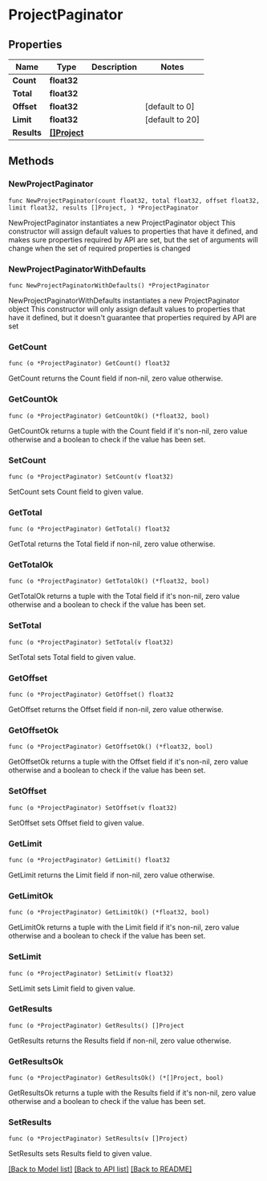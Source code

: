 # ProjectPaginator

## Properties

Name | Type | Description | Notes
------------ | ------------- | ------------- | -------------
**Count** | **float32** |  | 
**Total** | **float32** |  | 
**Offset** | **float32** |  | [default to 0]
**Limit** | **float32** |  | [default to 20]
**Results** | [**[]Project**](Project.md) |  | 

## Methods

### NewProjectPaginator

`func NewProjectPaginator(count float32, total float32, offset float32, limit float32, results []Project, ) *ProjectPaginator`

NewProjectPaginator instantiates a new ProjectPaginator object
This constructor will assign default values to properties that have it defined,
and makes sure properties required by API are set, but the set of arguments
will change when the set of required properties is changed

### NewProjectPaginatorWithDefaults

`func NewProjectPaginatorWithDefaults() *ProjectPaginator`

NewProjectPaginatorWithDefaults instantiates a new ProjectPaginator object
This constructor will only assign default values to properties that have it defined,
but it doesn't guarantee that properties required by API are set

### GetCount

`func (o *ProjectPaginator) GetCount() float32`

GetCount returns the Count field if non-nil, zero value otherwise.

### GetCountOk

`func (o *ProjectPaginator) GetCountOk() (*float32, bool)`

GetCountOk returns a tuple with the Count field if it's non-nil, zero value otherwise
and a boolean to check if the value has been set.

### SetCount

`func (o *ProjectPaginator) SetCount(v float32)`

SetCount sets Count field to given value.


### GetTotal

`func (o *ProjectPaginator) GetTotal() float32`

GetTotal returns the Total field if non-nil, zero value otherwise.

### GetTotalOk

`func (o *ProjectPaginator) GetTotalOk() (*float32, bool)`

GetTotalOk returns a tuple with the Total field if it's non-nil, zero value otherwise
and a boolean to check if the value has been set.

### SetTotal

`func (o *ProjectPaginator) SetTotal(v float32)`

SetTotal sets Total field to given value.


### GetOffset

`func (o *ProjectPaginator) GetOffset() float32`

GetOffset returns the Offset field if non-nil, zero value otherwise.

### GetOffsetOk

`func (o *ProjectPaginator) GetOffsetOk() (*float32, bool)`

GetOffsetOk returns a tuple with the Offset field if it's non-nil, zero value otherwise
and a boolean to check if the value has been set.

### SetOffset

`func (o *ProjectPaginator) SetOffset(v float32)`

SetOffset sets Offset field to given value.


### GetLimit

`func (o *ProjectPaginator) GetLimit() float32`

GetLimit returns the Limit field if non-nil, zero value otherwise.

### GetLimitOk

`func (o *ProjectPaginator) GetLimitOk() (*float32, bool)`

GetLimitOk returns a tuple with the Limit field if it's non-nil, zero value otherwise
and a boolean to check if the value has been set.

### SetLimit

`func (o *ProjectPaginator) SetLimit(v float32)`

SetLimit sets Limit field to given value.


### GetResults

`func (o *ProjectPaginator) GetResults() []Project`

GetResults returns the Results field if non-nil, zero value otherwise.

### GetResultsOk

`func (o *ProjectPaginator) GetResultsOk() (*[]Project, bool)`

GetResultsOk returns a tuple with the Results field if it's non-nil, zero value otherwise
and a boolean to check if the value has been set.

### SetResults

`func (o *ProjectPaginator) SetResults(v []Project)`

SetResults sets Results field to given value.



[[Back to Model list]](../README.md#documentation-for-models) [[Back to API list]](../README.md#documentation-for-api-endpoints) [[Back to README]](../README.md)


